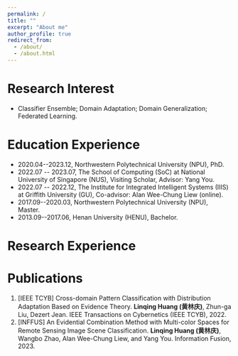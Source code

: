 ```yaml
---
permalink: /
title: ""
excerpt: "About me"
author_profile: true
redirect_from: 
  - /about/
  - /about.html
---
```


Research Interest
======
- Classifier Ensemble; Domain Adaptation; Domain Generalization; Federated Learning.

Education Experience
======
- 2020.04--2023.12, Northwestern Polytechnical University (NPU), PhD.
- 2022.07 -- 2023.07, The School of Computing (SoC) at National University of Singapore (NUS), Visiting Scholar, Advisor: Yang You.
- 2022.07 -- 2022.12, The Institute for Integrated Intelligent Systems (IIIS) at Griffith University (GU), Co-advisor: Alan Wee-Chung Liew (online).
- 2017.09--2020.03, Northwestern Polytechnical University (NPU), Master.
- 2013.09--2017.06, Henan University (HENU), Bachelor.

Research Experience
=====


Publications
=====
1. [IEEE TCYB] Cross-domain Pattern Classification with Distribution Adaptation Based on Evidence Theory. **Linqing Huang (黄林庆)**, Zhun-ga Liu, Dezert Jean. IEEE Transactions on Cybernetics (IEEE TCYB), 2022.
2. [INFFUS]  An Evidential Combination Method with Multi-color Spaces for Remote Sensing Image Scene Classification. **Linqing Huang (黄林庆)**, Wangbo Zhao, Alan Wee-Chung Liew, and Yang You. Information Fusion, 2023.
